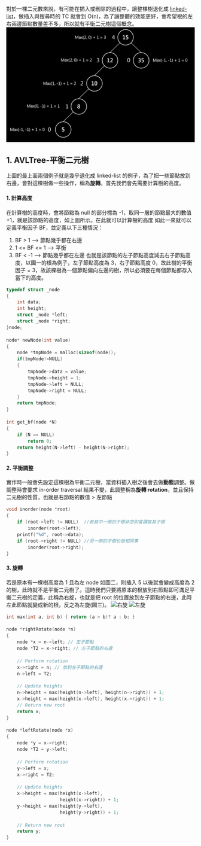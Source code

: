 對於一棵二元數來說，有可能在插入或刪除的過程中，讓整棵樹退化成 [linked-list](https://github.com/JrPhy/DS-AL/blob/master/List_and_Tree/LinkedList-%E5%96%AE%E5%90%91%E9%80%A3%E7%B5%90.md)，做插入與搜尋時的 TC 就會到 O(n)，為了讓整體的效能更好，會希望根的左右兩邊節點數量差不多，所以就有平衡二元樹這個概念。
![圖一Bad Tree](https://github.com/JrPhy/DS-AL/blob/master/pic/bad_tree.jpg)

## 1. AVLTree-平衡二元樹
上圖的最上面兩個例子就是幾乎退化成 linked-list 的例子，為了把一些節點放到右邊，會對這棵樹做一些操作，稱為**旋轉**。首先我們會先需要計算樹的高度。
#### 1. 計算高度
在計算樹的高度時，會將節點為 null 的部分標為 -1，取同一層的節點最大的數值 +1，就是該節點的高度，如上圖所示。在此就可以計算樹的高度
如此一來就可以定義平衡因子 BF，並定義以下三種情況：
1. BF > 1 --> 節點幾乎都在右邊
2. 1 <= BF <= 1 --> 平衡
3. BF < -1 --> 節點幾乎都在左邊
也就是該節點的左子節點高度減去右子節點高度，以圖一的根為例子，左子節點高度為 3，右子節點高度 0，故此樹的平衡因子 = 3，故該棵樹為一個節點偏向左邊的樹，所以必須要在每個節點都存入當下的高度。
```C
typedef struct _node
{
    int data;
    int height;
    struct _node *left;
    struct _node *right;
}node;

node* newNode(int value)
{
    node *tmpNode = malloc(sizeof(node));
    if(tmpNode!=NULL) 
    {
        tmpNode->data = value;
        tmpNode->height = 1;
        tmpNode->left = NULL;
        tmpNode->right = NULL;
    }
    return tmpNode;
}

int get_bf(node *N)  
{  
    if (N == NULL)  
        return 0;  
    return height(N->left) - height(N->right);  
}  
```
#### 2. 平衡調整
實作時一般會先設定這棵樹為平衡二元樹，當資料插入樹之後會去做**動態**調整。做調整時會要求 in-order traversal 結果不變，此調整稱為**旋轉 rotation**，並且保持二元樹的性質，也就是右節點的數值 > 左節點
```C
void inorder(node *root) 
{
    if (root->left != NULL)  //若其中一側的子樹非空則會讀取其子樹
        inorder(root->left);
    printf("%d", root->data);
    if (root->right != NULL) //另一側的子樹也做相同事
        inorder(root->right);
}
```
#### 3. 旋轉
若是原本有一棵樹高度為 1 且為左 node 如圖二，則插入 5 以後就會變成高度為 2 的樹，此時就不是平衡二元樹了。這時我們只要將原本的根放到右節點即可滿足平衡二元樹的定義，此稱為右旋，也就是把 root 的位置放到左子節點的右邊，此時左此節點就變成新的根，反之為左旋(圖三)。
![右旋](https://github.com/JrPhy/DS-AL/blob/master/pic/TREE_right_rotation.jpg.jpg)
![左旋](https://github.com/JrPhy/DS-AL/blob/master/pic/TREE_left_rotation.jpg.jpg)
```C
int max(int a, int b) { return (a > b)? a : b; } 

node *rightRotate(node *n)  
{  
    node *x = n->left; // 左子節點
    node *T2 = x->right; // 左子節點的右邊
  
    // Perform rotation  
    x->right = n; // 放到左子節點的右邊
    n->left = T2;  
  
    // Update heights  
    n->height = max(height(n->left), height(n->right)) + 1;  
    x->height = max(height(x->left), height(x->right)) + 1;  
    // Return new root  
    return x;  
}  
 
node *leftRotate(node *x)  
{  
    node *y = x->right;  
    node *T2 = y->left;  
  
    // Perform rotation  
    y->left = x;  
    x->right = T2;  
  
    // Update heights  
    x->height = max(height(x->left),     
                    height(x->right)) + 1;  
    y->height = max(height(y->left),  
                    height(y->right)) + 1;  
  
    // Return new root  
    return y;  
}  
```
